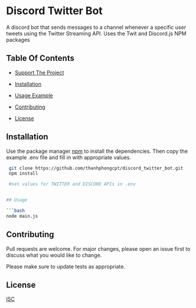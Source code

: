 
# Discord Twitter Bot

A discord bot that sends messages to a channel whenever a specific user tweets using the Twitter Streaming API. Uses the Twit and Discord.js NPM packages


## Table Of Contents

- [Support The Project](#support)
- [Installation](#installation)

- [Usage Example](#usage)
- [Contributing](#contributing)
- [License](#license)


## Installation

Use the package manager [npm](https://npmjs.org) to install the dependencies. Then copy the example .env file and fill in with appropriate values.

```bash
 git clone https://github.com/thanhphongcpt/discord_twitter_bot.git
 npm install

 #set values for TWITTER and DISCORD APIs in .env


## Usage

```bash
node main.js
```

## Contributing
Pull requests are welcome. For major changes, please open an issue first to discuss what you would like to change.

Please make sure to update tests as appropriate.

## License
[ISC](https://choosealicense.com/licenses/isc/)
